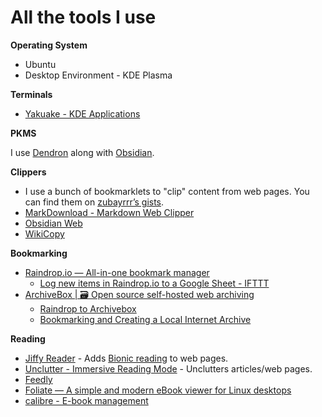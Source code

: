 
# All the tools I use

**Operating System**

- Ubuntu
- Desktop Environment - KDE Plasma

**Terminals**

- [Yakuake - KDE Applications](https://apps.kde.org/en-gb/yakuake/)

**PKMS**

I use [Dendron](https://www.dendron.so/) along with [Obsidian](https://obsidian.md).

**Clippers**

- I use a bunch of bookmarklets to "clip" content from web pages. You can find them on [zubayrrr’s gists](https://gist.github.com/zubayrrr).
- [MarkDownload - Markdown Web Clipper](https://chrome.google.com/webstore/detail/markdownload-markdown-web/pcmpcfapbekmbjjkdalcgopdkipoggdi?hl=en-GB)
- [Obsidian Web](https://chrome.google.com/webstore/detail/obsidian-web/edoacekkjanmingkbkgjndndibhkegad)
- [WikiCopy](https://chrome.google.com/webstore/detail/wikicopy/bmcjdndjcgnknhpepkahmdfdlkkfifbl?hl=en)

**Bookmarking**

- [Raindrop.io — All-in-one bookmark manager](https://raindrop.io/)
  - [Log new items in Raindrop.io to a Google Sheet - IFTTT](https://ifttt.com/applets/hn5RNTPp-log-new-items-in-raindrop-io-to-a-google-sheet)
- [ArchiveBox | 🗃 Open source self-hosted web archiving](https://archivebox.io/)
  - [Raindrop to Archivebox](https://gist.github.com/zubayrrr/667e7f0c2b063b140dbc6a70ac376dec)
  - [Bookmarking and Creating a Local Internet Archive](https://www.ecliptik.com/bookmarking-with-raindrop/)

**Reading**

- [Jiffy Reader](https://www.jiffyreader.com/) - Adds [Bionic reading](https://bionic-reading.com/) to web pages.
- [Unclutter - Immersive Reading Mode](https://unclutter.lindylearn.io/) - Unclutters articles/web pages.
- [Feedly](https://feedly.com/i/my)
- [Foliate — A simple and modern eBook viewer for Linux desktops](https://johnfactotum.github.io/foliate/)
- [calibre - E-book management](https://calibre-ebook.com/)
